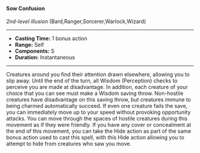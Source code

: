 #### Sow Confusion
*2nd-level illusion* (Bard,Ranger,Sorcerer,Warlock,Wizard)
___
- **Casting Time:** 1 bonus action
- **Range:** Self
- **Components:** S
- **Duration:** Instantaneous
---
Creatures around you find their attention drawn
elsewhere, allowing you to slip away. Until the end
of the turn, all Wisdom (Perception) checks to
perceive you are made at disadvantage. In addition,
each creature of your choice that you can see must
make a Wisdom saving throw. Non-hostile
creatures have disadvantage on this saving throw,
but creatures immune to being charmed
automatically succeed.
If even one creature fails the save, you can
immediately move up to your speed without
provoking opportunity attacks. You can move
through the spaces of hostile creatures during this
movement as if they were friendly. If you have any
cover or concealment at the end of this movement,
you can take the Hide action as part of the same
bonus action used to cast this spell, with this Hide
action allowing you to attempt to hide from
creatures who saw you move. 
